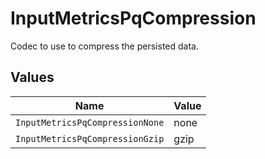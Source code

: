 # InputMetricsPqCompression

Codec to use to compress the persisted data.


## Values

| Name                            | Value                           |
| ------------------------------- | ------------------------------- |
| `InputMetricsPqCompressionNone` | none                            |
| `InputMetricsPqCompressionGzip` | gzip                            |